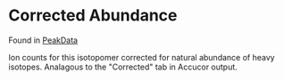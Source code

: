 # Corrected Abundance

Found in [PeakData](Types%20of%20Data%20Output/PeakData.md)

Ion counts for this isotopomer corrected for natural abundance of heavy isotopes.  Analagous to the "Corrected" tab in Accucor output.